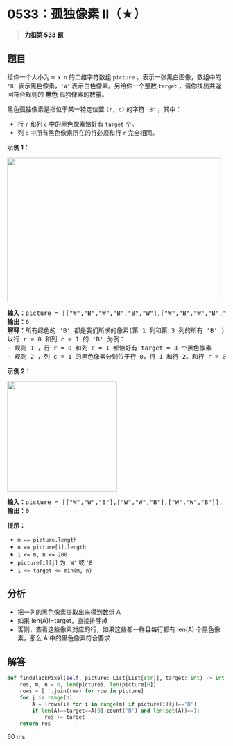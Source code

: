 # 0533：孤独像素 II（★）


> <u>**[力扣第 533 题](https://leetcode.cn/problems/lonely-pixel-ii/)**</u>

## 题目

<p>给你一个大小为 <code>m x n</code> 的二维字符数组 <code>picture</code> ，表示一张黑白图像，数组中的 <code>'B'</code> 表示黑色像素，<code>'W'</code> 表示白色像素。另给你一个整数 <code>target</code> ，请你找出并返回符合规则的 <strong>黑色</strong> 孤独像素的数量。</p>

<p>黑色孤独像素是指位于某一特定位置 <code>(r, c)</code> 的字符 <code>'B'</code> ，其中：</p>

<ul>
<li>行 <code>r</code> 和列 <code>c</code> 中的黑色像素恰好有 <code>target</code> 个。</li>
<li>列 <code>c</code> 中所有黑色像素所在的行必须和行 <code>r</code> 完全相同。</li>
</ul>



<p><strong>示例 1：</strong></p>
<img alt="" src="https://assets.leetcode.com/uploads/2021/04/24/pixel2-1-grid.jpg" style="width: 493px; height: 333px;" />
<pre>
<strong>输入：</strong>picture = [["W","B","W","B","B","W"],["W","B","W","B","B","W"],["W","B","W","B","B","W"],["W","W","B","W","B","W"]], target = 3
<strong>输出：</strong>6
<strong>解释：</strong>所有绿色的 'B' 都是我们所求的像素(第 1 列和第 3 列的所有 'B' )
以行 r = 0 和列 c = 1 的 'B' 为例：
- 规则 1 ，行 r = 0 和列 c = 1 都恰好有 target = 3 个黑色像素
- 规则 2 ，列 c = 1 的黑色像素分别位于行 0，行 1 和行 2。和行 r = 0 完全相同。
</pre>

<p><strong>示例 2：</strong></p>
<img alt="" src="https://assets.leetcode.com/uploads/2021/04/24/pixel2-2-grid.jpg" style="width: 253px; height: 253px;" />
<pre>
<strong>输入：</strong>picture = [["W","W","B"],["W","W","B"],["W","W","B"]], target = 1
<strong>输出：</strong>0
</pre>



<p><strong>提示：</strong></p>

<ul>
<li><code>m == picture.length</code></li>
<li><code>n == picture[i].length</code></li>
<li><code>1 &lt;= m, n &lt;= 200</code></li>
<li><code>picture[i][j]</code> 为 <code>'W'</code> 或 <code>'B'</code></li>
<li><code>1 &lt;= target &lt;= min(m, n)</code></li>
</ul>


## 分析

- 把一列的黑色像素提取出来得到数组 A
- 如果 len(A)!=target，直接排除掉
- 否则，查看这些像素对应的行，如果这些都一样且每行都有 len(A) 个黑色像素，那么 A 中的黑色像素符合要求 

## 解答


```python
def findBlackPixel(self, picture: List[List[str]], target: int) -> int:
	res, m, n = 0, len(picture), len(picture[0])
	rows = [''.join(row) for row in picture]
	for j in range(n):
		A = [rows[i] for i in range(m) if picture[i][j]=='B']
		if len(A)==target==A[0].count('B') and len(set(A))==1: 
			res += target
	return res
```
60 ms
